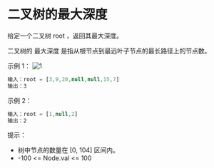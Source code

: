 # 二叉树的最大深度

给定一个二叉树 root ，返回其最大深度。

二叉树的 最大深度 是指从根节点到最远叶子节点的最长路径上的节点数。

示例 1：
![1](https://assets.leetcode.com/uploads/2020/11/26/tmp-tree.jpg)

```js
输入：root = [3,9,20,null,null,15,7]
输出：3
```

示例 2：

```js
输入：root = [1,null,2]
输出：2
```

提示：

- 树中节点的数量在 [0, 104] 区间内。
- -100 <= Node.val <= 100
